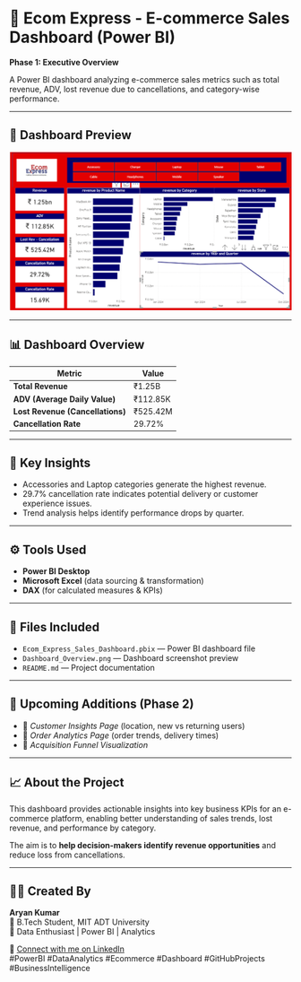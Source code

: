 # 🛒 Ecom Express - E-commerce Sales Dashboard (Power BI)

**Phase 1: Executive Overview**

A Power BI dashboard analyzing e-commerce sales metrics such as total revenue, ADV, lost revenue due to cancellations, and category-wise performance.

---

## 📸 Dashboard Preview
![Dashboard Screenshot](https://github.com/AryanKumar9798/Ecom-express-PowerBI-Dashboard/blob/main/Screenshot%202025-10-08%20114535.png)


---

## 📊 Dashboard Overview

| Metric | Value |
|--------|-------|
| **Total Revenue** | ₹1.25B |
| **ADV (Average Daily Value)** | ₹112.85K |
| **Lost Revenue (Cancellations)** | ₹525.42M |
| **Cancellation Rate** | 29.72% |

---

## 🧠 Key Insights
- Accessories and Laptop categories generate the highest revenue.  
- 29.7% cancellation rate indicates potential delivery or customer experience issues.  
- Trend analysis helps identify performance drops by quarter.

---

## ⚙️ Tools Used
- **Power BI Desktop**  
- **Microsoft Excel** (data sourcing & transformation)  
- **DAX** (for calculated measures & KPIs)

---

## 📂 Files Included
- `Ecom_Express_Sales_Dashboard.pbix` — Power BI dashboard file  
- `Dashboard_Overview.png` — Dashboard screenshot preview  
- `README.md` — Project documentation  

---

## 🔮 Upcoming Additions (Phase 2)
- 📍 *Customer Insights Page* (location, new vs returning users)  
- 🛒 *Order Analytics Page* (order trends, delivery times)  
- 🔁 *Acquisition Funnel Visualization*  

---

## 📈 About the Project
This dashboard provides actionable insights into key business KPIs for an e-commerce platform, enabling better understanding of sales trends, lost revenue, and performance by category.

The aim is to **help decision-makers identify revenue opportunities** and reduce loss from cancellations.

---

## 👨‍💻 Created By
**Aryan Kumar**  
📍 B.Tech Student, MIT ADT University  
💼 Data Enthusiast | Power BI | Analytics  

🔗 [Connect with me on LinkedIn]([aryan-kumar-68186b24b](https://www.linkedin.com/in/aryan-kumar-68186b24b/))  
#PowerBI #DataAnalytics #Ecommerce #Dashboard #GitHubProjects #BusinessIntelligence
